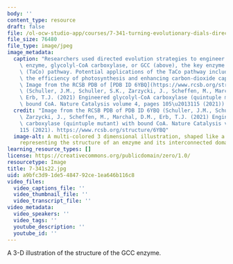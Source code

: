 ```yaml
---
body: ''
content_type: resource
draft: false
file: /ol-ocw-studio-app/courses/7-341-turning-evolutionary-dials-directed-evolution-techniques-for-climate-change-and-beyond-spring-2022/7-341s22.jpg
file_size: 76480
file_type: image/jpeg
image_metadata:
  caption: "Researchers used directed evolution strategies to engineer a new carbon-dioxide-fixing\
    \ enzyme, glycolyl-CoA carboxylase, or GCC (above), the key enzyme of the tartronyl-CoA\
    \ (TaCo) pathway. Potential applications of the TaCo pathway include improving\
    \ the efficiency of photosynthesis and enhancing carbon-dioxide capture technologies.\
    \ Image from the RCSB PDB of [PDB ID 6YBQ](https://www.rcsb.org/structure/6YBQ)\
    \ (Schuller, J.M., Schuller, S.K., Zarzycki, J., Scheffen, M., Marchal, D.M.,\
    \ Erb, T.J. (2021) Engineered glycolyl-CoA carboxylase (quintuple mutant) with\
    \ bound CoA. Nature Catalysis volume 4, pages 105\u2013115 (2021))."
  credit: "Image from the RCSB PDB of PDB ID 6YBQ (Schuller, J.M., Schuller, S.K.,\
    \ Zarzycki, J., Scheffen, M., Marchal, D.M., Erb, T.J. (2021) Engineered glycolyl-CoA\
    \ carboxylase (quintuple mutant) with bound CoA. Nature Catalysis volume 4, pages105\u2013\
    115 (2021). https://www.rcsb.org/structure/6YBQ"
  image-alt: A multi-colored 3 dimensional illustration, shaped like a bumpy donut,
    representing the structure of an emzyme and its interconnected domains.
learning_resource_types: []
license: https://creativecommons.org/publicdomain/zero/1.0/
resourcetype: Image
title: 7-341s22.jpg
uid: a9bfc3d9-1de5-4847-92ce-1ea646b116c8
video_files:
  video_captions_file: ''
  video_thumbnail_file: ''
  video_transcript_file: ''
video_metadata:
  video_speakers: ''
  video_tags: ''
  youtube_description: ''
  youtube_id: ''
---
```

A 3-D illustration of the structure of the GCC enzyme.